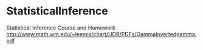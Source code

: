 # StatisticalInference
Statistical Inference Course and Homework
http://www.math.wm.edu/~leemis/chart/UDR/PDFs/GammaInvertedgamma.pdf
